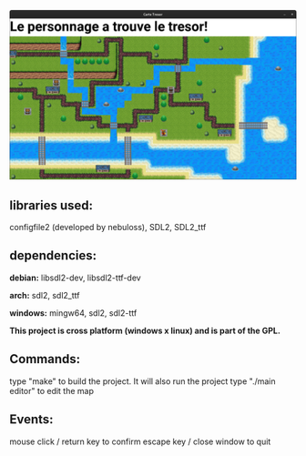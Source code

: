 ![1234](screenshot.png)

libraries used:
---------------
configfile2 (developed by nebuloss), 
SDL2, 
SDL2_ttf


dependencies:
-------------

__debian:__
libsdl2-dev, 
libsdl2-ttf-dev

__arch:__
sdl2, 
sdl2_ttf

__windows:__
mingw64, 
sdl2, 
sdl2-ttf


**This project is cross platform (windows x linux) and is part of the GPL.**

Commands:
---------
type "make" to build the project. It will also run the project
type "./main editor" to edit the map

Events:
-------
mouse click / return key  to confirm
escape key / close window to quit

